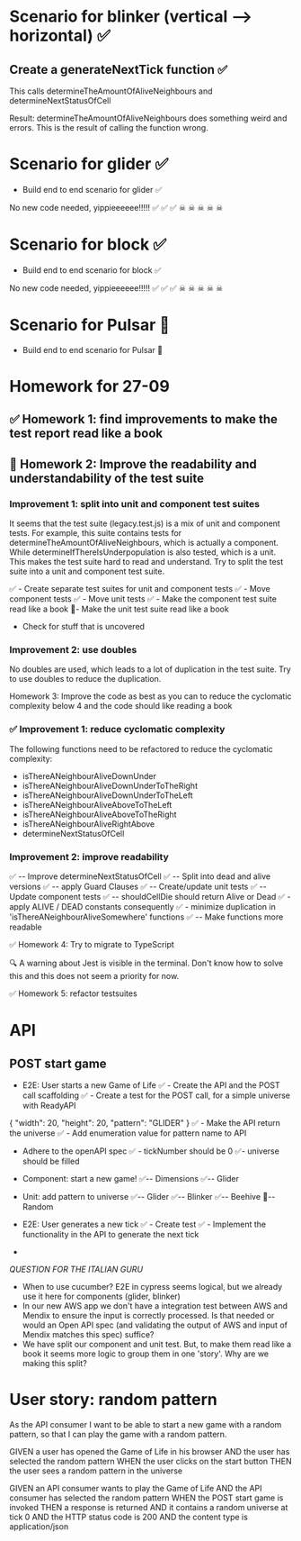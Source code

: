 # Scenario for blinker (vertical --> horizontal) ✅

## Create a generateNextTick function ✅
This calls determineTheAmountOfAliveNeighbours and determineNextStatusOfCell

Result: determineTheAmountOfAliveNeighbours does something weird and errors.
This is the result of calling the function wrong.

# Scenario for glider ✅

- Build end to end scenario for glider ✅

No new code needed, yippieeeeee!!!!! ✅ ✅ ✅ ☠ ☠ ☠ ☠ ☠

# Scenario for block ✅

- Build end to end scenario for block ✅

No new code needed, yippieeeeee!!!!! ✅ ✅ ✅ ☠ ☠ ☠ ☠ ☠

# Scenario for Pulsar 🙌

- Build end to end scenario for Pulsar 🙌

# Homework for 27-09

## ✅ Homework 1: find improvements to make the test report read like a book
## 🙌 Homework 2: Improve the readability and understandability of the test suite
### Improvement 1: split into unit and component test suites
It seems that the test suite (legacy.test.js) is a mix of unit and component tests. For example, this suite contains tests for determineTheAmountOfAliveNeighbours, which is actually a component. While determineIfThereIsUnderpopulation is also tested, which is a unit. This makes the test suite hard to read and understand. Try to split the test suite into a unit and component test suite.

✅ - Create separate test suites for unit and component tests
✅ - Move component tests
✅ - Move unit tests
✅ - Make the component test suite read like a book
🙌- Make the unit test suite read like a book
- Check for stuff that is uncovered
### Improvement 2: use doubles
No doubles are used, which leads to a lot of duplication in the test suite. Try to use doubles to reduce the duplication.

Homework 3: Improve the code as best as you can to reduce the cyclomatic complexity below 4 and the code should like reading a book
### ✅ Improvement 1: reduce cyclomatic complexity
The following functions need to be refactored to reduce the cyclomatic complexity:
- isThereANeighbourAliveDownUnder
- isThereANeighbourAliveDownUnderToTheRight
- isThereANeighbourAliveDownUnderToTheLeft
- isThereANeighbourAliveAboveToTheLeft
- isThereANeighbourAliveAboveToTheRight
- isThereANeighbourAliveRightAbove
- determineNextStatusOfCell

### Improvement 2: improve readability
✅ -- Improve determineNextStatusOfCell
✅ -- Split into dead and alive versions
✅ -- apply Guard Clauses
✅ -- Create/update unit tests
✅ -- Update component tests
✅ -- shouldCellDie should return Alive or Dead
✅ - apply ALIVE / DEAD constants consequently
✅ - minimize duplication in 'isThereANeighbourAliveSomewhere' functions
✅ -- Make functions more readable

✅ Homework 4: Try to migrate to TypeScript

🔍 A warning about Jest is visible in the terminal. Don't know how to solve this and this does not seem a priority for now.

✅ Homework 5: refactor testsuites

# API

## POST start game
- E2E: User starts a new Game of Life
✅ - Create the API and the POST call scaffolding
✅ - Create a test for the POST call, for a simple universe with ReadyAPI

{
  "width": 20,
  "height": 20,
  "pattern": "GLIDER"
}
✅ - Make the API return the universe
✅ - Add enumeration value for pattern name to API

- Adhere to the openAPI spec
✅ - tickNumber should be 0
✅- universe should be filled

- Component: start a new game!
✅-- Dimensions
✅-- Glider

- Unit: add pattern to universe
✅-- Glider
✅-- Blinker
✅-- Beehive
🙌-- Random

- E2E: User generates a new tick
✅ - Create test
✅ - Implement the functionality in the API to generate the next tick

-



*QUESTION FOR THE ITALIAN GURU*
- When to use cucumber? E2E in cypress seems logical, but we already use it here for components (glider, blinker)
- In our new AWS app we don't have a integration test between AWS and Mendix to ensure the input is correctly processed. Is that needed or would an Open API spec (and validating the output of AWS and input of Mendix matches this spec) suffice?
- We have split our component and unit test. But, to make them read like a book it seems more logic to group them in one 'story'. Why are we making this split?




# User story: random pattern
As the API consumer 
I want to be able to start a new game with a random pattern, 
so that I can play the game with a random pattern.

GIVEN a user has opened the Game of Life in his browser
AND the user has selected the random pattern
WHEN the user clicks on the start button
THEN the user sees a random pattern in the universe

GIVEN an API consumer wants to play the Game of Life
AND the API consumer has selected the random pattern
WHEN the POST start game is invoked
THEN a response is returned
AND it contains a random universe at tick 0
AND the HTTP status code is 200
AND the content type is application/json